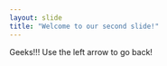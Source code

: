 ```yaml
---
layout: slide
title: "Welcome to our second slide!"
---
```

Geeks!!!
Use the left arrow to go back!
